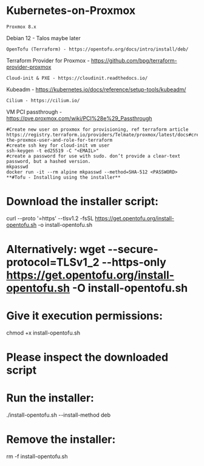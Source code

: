 # Kubernetes-on-Proxmox
```
Proxmox 8.x
```
Debian 12 -  Talos maybe later
```
OpenTofu (Terraform) - https://opentofu.org/docs/intro/install/deb/
```
Terraform Provider for Proxmox - https://github.com/bpg/terraform-provider-proxmox
```
Cloud-init & PXE - https://cloudinit.readthedocs.io/
```
Kubeadm - https://kubernetes.io/docs/reference/setup-tools/kubeadm/
```
Cilium - https://cilium.io/
```
VM PCI passthrough - https://pve.proxmox.com/wiki/PCI%28e%29_Passthrough
```
#Create new user on proxmox for provisioning, ref terraform article
https://registry.terraform.io/providers/Telmate/proxmox/latest/docs#creating-the-proxmox-user-and-role-for-terraform
#create ssh key for cloud-init vm user
ssh-keygen -t ed25519 -C "<EMAIL>"
#create a password for use with sudo. don’t provide a clear-text password, but a hashed version.
mkpasswd
docker run -it --rm alpine mkpasswd --method=SHA-512 <PASSWORD>
**#Tofu - Installing using the installer**
```
# Download the installer script:
curl --proto '=https' --tlsv1.2 -fsSL https://get.opentofu.org/install-opentofu.sh -o install-opentofu.sh
# Alternatively: wget --secure-protocol=TLSv1_2 --https-only https://get.opentofu.org/install-opentofu.sh -O install-opentofu.sh

# Give it execution permissions:
chmod +x install-opentofu.sh

# Please inspect the downloaded script

# Run the installer:
./install-opentofu.sh --install-method deb

# Remove the installer:
rm -f install-opentofu.sh
```
